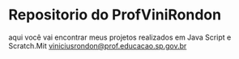 # Repositorio do ProfViniRondon
aqui você vai encontrar meus projetos realizados em Java Script e Scratch.Mit
viniciusrondon@prof.educacao.sp.gov.br
